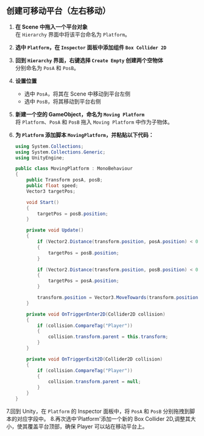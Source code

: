 ## 创建可移动平台（左右移动）

1. **在 Scene 中拖入一个平台对象**  
   在 `Hierarchy` 界面中将该平台命名为 `Platform`。

2. **选中 `Platform`，在 `Inspector` 面板中添加组件 `Box Collider 2D`**

3. **回到 `Hierarchy` 界面，右键选择 `Create Empty` 创建两个空物体**  
   分别命名为 `PosA` 和 `PosB`。

4. **设置位置**  
   - 选中 `PosA`，将其在 Scene 中移动到平台左侧  
   - 选中 `PosB`，将其移动到平台右侧

5. **新建一个空的 GameObject，命名为 `Moving Platform`**  
   将 `Platform`、`PosA` 和 `PosB` 拖入 `Moving Platform` 中作为子物体。

6. **为 `Platform` 添加脚本 `MovingPlatform`，并粘贴以下代码：**

   ```csharp
   using System.Collections;
   using System.Collections.Generic;
   using UnityEngine;

   public class MovingPlatform : MonoBehaviour
   {
       public Transform posA, posB;
       public float speed;
       Vector3 targetPos;

       void Start()
       {
           targetPos = posB.position;
       }

       private void Update()
       {
           if (Vector2.Distance(transform.position, posA.position) < 0.05f)
           {
               targetPos = posB.position;
           }

           if (Vector2.Distance(transform.position, posB.position) < 0.05f)
           {
               targetPos = posA.position;
           }

           transform.position = Vector3.MoveTowards(transform.position, targetPos, speed * Time.deltaTime);
       }

       private void OnTriggerEnter2D(Collider2D collision)
       {
           if (collision.CompareTag("Player"))
           {
               collision.transform.parent = this.transform;
           }
       }

       private void OnTriggerExit2D(Collider2D collision)
       {
           if (collision.CompareTag("Player"))
           {
               collision.transform.parent = null;
           }
       }
   }
7.回到 Unity，在 `Platform` 的 Inspector 面板中，将 `PosA` 和 `PosB` 分别拖拽到脚本的对应字段中。
8.再次选中'Platform'添加一个新的 Box Collider 2D,调整其大小，使其覆盖平台顶部，确保 Player 可以站在移动平台上。


